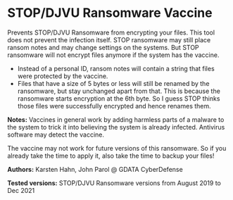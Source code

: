﻿# STOP/DJVU Ransomware Vaccine
 
Prevents STOP/DJVU Ransomware from encrypting your files.
This tool does not prevent the infection itself. STOP ransomware may still place ransom notes and may change settings on the systems. 
But STOP ransomware will not encrypt files anymore if the system has the vaccine.

* Instead of a personal ID, ransom notes will contain a string that files were protected by the vaccine.
* Files that have a size of 5 bytes or less will still be renamed by the ransomware, but stay unchanged apart from that. This is because the ransomware starts encryption at the 6th byte. So I guess STOP thinks those files were successfully encrypted and hence renames them.

**Notes:** Vaccines in general work by adding harmless parts of a malware to the system to trick it into believing the system is already infected. Antivirus software may detect the vaccine.

The vaccine may not work for future versions of this ransomware.
So if you already take the time to apply it, also take the time to backup your files!

**Authors:** Karsten Hahn, John Parol @ GDATA CyberDefense

**Tested versions:** STOP/DJVU Ransomware versions from August 2019 to Dec 2021
